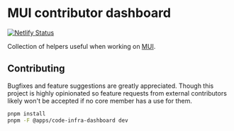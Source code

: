 # MUI contributor dashboard

[![Netlify Status](https://api.netlify.com/api/v1/badges/915f3a73-fea0-4248-b916-b7cff9364df1/deploy-status)](https://app.netlify.com/sites/mui-dashboard/deploys)

Collection of helpers useful when working on [MUI](https://github.com/mui).

## Contributing

Bugfixes and feature suggestions are greatly appreciated. Though this project is highly opinionated so feature requests from external contributors likely won't be accepted if no core member has a use for them.

```bash
pnpm install
pnpm -F @apps/code-infra-dashboard dev
```
